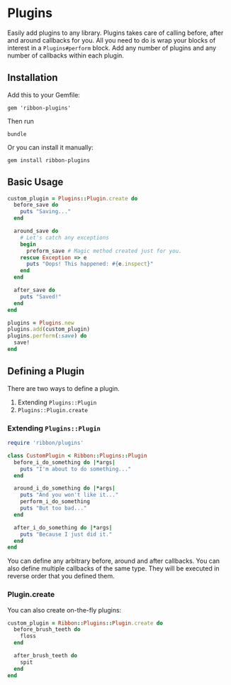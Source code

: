 # Plugins

Easily add plugins to any library. Plugins takes care of calling before, after
and around callbacks for you. All you need to do is wrap your blocks of interest
in a `Plugins#perform` block. Add any number of plugins and any number of callbacks
within each plugin.

## Installation

Add this to your Gemfile:

```
gem 'ribbon-plugins'
```

Then run

```
bundle
```

Or you can install it manually:

```
gem install ribbon-plugins
```

## Basic Usage

```ruby
custom_plugin = Plugins::Plugin.create do
  before_save do
    puts "Saving..."
  end

  around_save do
    # Let's catch any exceptions
    begin
      preform_save # Magic method created just for you.
    rescue Exception => e
      puts "Oops! This happened: #{e.inspect}"
    end
  end

  after_save do
    puts "Saved!"
  end
end

plugins = Plugins.new
plugins.add(custom_plugin)
plugins.perform(:save) do
  save!
end
```

## Defining a Plugin

There are two ways to define a plugin.
  1. Extending `Plugins::Plugin`
  2. `Plugins::Plugin.create`

### Extending `Plugins::Plugin`

```ruby
require 'ribbon/plugins'

class CustomPlugin < Ribbon::Plugins::Plugin
  before_i_do_something do |*args|
    puts "I'm about to do something..."
  end

  around_i_do_something do |*args|
    puts "And you won't like it..."
    perform_i_do_something
    puts "But too bad..."
  end

  after_i_do_something do |*args|
    puts "Because I just did it."
  end
end
```

You can define any arbitrary before, around and after callbacks. You can also
define multiple callbacks of the same type. They will be executed in reverse order
that you defined them.

### Plugin.create

You can also create on-the-fly plugins:

```ruby
custom_plugin = Ribbon::Plugins::Plugin.create do
  before_brush_teeth do
    floss
  end

  after_brush_teeth do
    spit
  end
end
```
